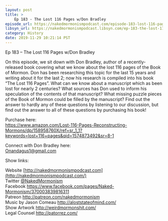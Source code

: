 ```yaml
---
layout: post
title: >
    Ep 183 - The Lost 116 Pages w/Don Bradley
episode_url: https://nakedmormonismpodcast.com/episode-183-lost-116-pages-wdon-bradley/
libsyn_url: https://nakedmormonismpodcast.libsyn.com/ep-183-the-lost-116-pages-wdon-bradley
category: History
date: 2019-11-29 10:21:14 PST
---
```


Ep 183 – The Lost 116 Pages w/Don Bradley

On this episode, we sit down with Don Bradley, author of a
recently-released book covering what we know about the lost 116 pages of
the Book of Mormon. Don has been researching this topic for the last 15
years and writing about it for the last 2; now his research is compiled
into his book “The Lost 116 Pages”. What can we know about a manuscript
which as been lost for nearly 2 centuries? What sources has Don used to
inform his speculation of the contents of that manuscript? What missing
puzzle pieces of the Book of Mormon could be filled by the manuscript?
Find out the answer to hardly any of these questions by listening to our
discussion, but find out the answer to all of these questions by
purchasing his book\!

Purchase here:  
<https://www.amazon.com/Lost-116-Pages-Reconstructing-Mormons/dp/158958760X/ref=sr_1_1?keywords=lost+116+pages&qid=1574873492&sr=8-1>

Connect with Don Bradley here:  
<Onandagus1@gmail.com>

Show links:

Website [http://nakedmormonismpodcast.com](http://nakedmormonismpodcast.com/)  
Twitter [@NakedMormonism](https://twitter.com/NakedMormonism)  
Facebook <https://www.facebook.com/pages/Naked-Mormonism/370003839816311>  
Patreon <http://patreon.com/nakedmormonism>  
Music by Jason Comeau <http://aloststateofmind.com/>  
Show Artwork <http://weirdmormonshit.com/>  
Legal Counsel <http://patorrez.com/>
